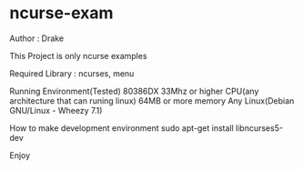ncurse-exam
===========
Author : Drake

This Project is only ncurse examples

Required Library : ncurses, menu

Running Environment(Tested)
80386DX 33Mhz or higher CPU(any architecture that can runing linux)
64MB or more memory
Any Linux(Debian GNU/Linux - Wheezy 7.1)

How to make development environment
sudo apt-get install libncurses5-dev

Enjoy
